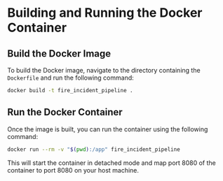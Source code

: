 # Building and Running the Docker Container

## Build the Docker Image

To build the Docker image, navigate to the directory containing the `Dockerfile` and run the following command:

```sh
docker build -t fire_incident_pipeline .
```

## Run the Docker Container

Once the image is built, you can run the container using the following command:

```sh
docker run --rm -v "$(pwd):/app" fire_incident_pipeline
```

This will start the container in detached mode and map port 8080 of the container to port 8080 on your host machine.

